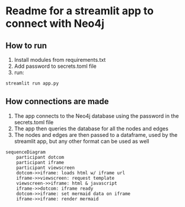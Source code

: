 # Readme for a streamlit app to connect with Neo4j
## How to run

1. Install modules from requirements.txt
2. Add password to secrets.toml file
3. run:

```
streamlit run app.py
```

## How connections are made

1. The app connects to the Neo4j database using the password in the secrets.toml file
2. The app then queries the database for all the nodes and edges
3. The nodes and edges are then passed to a dataframe, used by the streamlit app, but any other format can be used as well

```mermaid
sequenceDiagram
    participant dotcom
    participant iframe
    participant viewscreen
    dotcom->>iframe: loads html w/ iframe url
    iframe->>viewscreen: request template
    viewscreen->>iframe: html & javascript
    iframe->>dotcom: iframe ready
    dotcom->>iframe: set mermaid data on iframe
    iframe->>iframe: render mermaid
```
